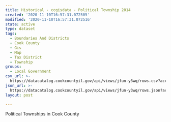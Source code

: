 ```yaml
---
title: Historical - ccgisdata - Political Township 2014
created: '2020-11-10T16:57:31.072505'
modified: '2020-11-10T16:57:31.072516'
state: active
type: dataset
tags:
  - Boundaries And Districts
  - Cook County
  - Gis
  - Map
  - Tax District
  - Township
groups:
  - Local Government
csv_url: >-
  https://datacatalog.cookcountyil.gov/api/views/jfun-y3wq/rows.csv?accessType=DOWNLOAD
json_url: >-
  https://datacatalog.cookcountyil.gov/api/views/jfun-y3wq/rows.json?accessType=DOWNLOAD
layout: post

---
```

Political Townships in Cook County
